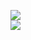 [![](https://img.shields.io/badge/Made%20With-Github%20Spray-lightgrey.svg?style=for-the-badge&logo=github)](https://github.com/Annihil/github-spray#2660)  
[![](https://i.imgur.com/2DrTn0Z.gif)](https://github.com/Annihil/github-spray)